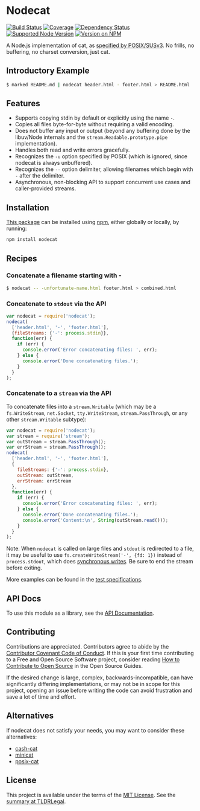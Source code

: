 Nodecat
========

[![Build Status](https://img.shields.io/github/workflow/status/kevinoid/nodecat/Node.js%20CI/master.svg?style=flat&label=build)](https://github.com/kevinoid/nodecat/actions?query=branch%3Amaster)
[![Coverage](https://img.shields.io/codecov/c/github/kevinoid/nodecat.svg?style=flat)](https://codecov.io/github/kevinoid/nodecat?branch=master)
[![Dependency Status](https://img.shields.io/david/kevinoid/nodecat.svg?style=flat)](https://david-dm.org/kevinoid/nodecat)
[![Supported Node Version](https://img.shields.io/node/v/nodecat.svg?style=flat)](https://www.npmjs.com/package/nodecat)
[![Version on NPM](https://img.shields.io/npm/v/nodecat.svg?style=flat)](https://www.npmjs.com/package/nodecat)

A Node.js implementation of cat, as [specified by
POSIX/SUSv3](http://pubs.opengroup.org/onlinepubs/9699919799/utilities/cat.html).
No frills, no buffering, no charset conversion, just cat.

## Introductory Example

```sh
$ marked README.md | nodecat header.html - footer.html > README.html
```

## Features

* Supports copying stdin by default or explicitly using the name `-`.
* Copies all files byte-for-byte without requiring a valid encoding.
* Does not buffer any input or output (beyond any buffering done by the
  libuv/Node internals and the `stream.Readable.prototype.pipe`
  implementation).
* Handles both read and write errors gracefully.
* Recognizes the `-u` option specified by POSIX (which is ignored, since
  nodecat is always unbuffered).
* Recognizes the `--` option delimiter, allowing filenames which begin with
  `-` after the delimiter.
* Asynchronous, non-blocking API to support concurrent use cases and
  caller-provided streams.

## Installation

[This package](https://www.npmjs.com/package/nodecat) can be
installed using [npm](https://www.npmjs.com/), either globally or locally, by
running:

```sh
npm install nodecat
```

## Recipes

### Concatenate a filename starting with -

```sh
$ nodecat -- -unfortunate-name.html footer.html > combined.html
```

### Concatenate to `stdout` via the API

```js
var nodecat = require('nodecat');
nodecat(
  ['header.html', '-', 'footer.html'],
  {fileStreams: {'-': process.stdin}},
  function(err) {
    if (err) {
      console.error('Error concatenating files: ', err);
    } else {
      console.error('Done concatenating files.');
    }
  }
);
```

### Concatenate to a `stream` via the API

To concatenate files into a `stream.Writable` (which may be a
`fs.WriteStream`, `net.Socket`, `tty.WriteStream`, `stream.PassThrough`, or
any other `stream.Writable` subtype):

```js
var nodecat = require('nodecat');
var stream = require('stream');
var outStream = stream.PassThrough();
var errStream = stream.PassThrough();
nodecat(
  ['header.html', '-', 'footer.html'],
  {
    fileStreams: {'-': process.stdin},
    outStream: outStream,
    errStream: errStream
  },
  function(err) {
    if (err) {
      console.error('Error concatenating files: ', err);
    } else {
      console.error('Done concatenating files.');
      console.error('Content:\n', String(outStream.read()));
    }
  }
);
```

Note:  When `nodecat` is called on large files and `stdout` is redirected to a
file, it may be useful to use `fs.createWriteStream('-', {fd: 1})` instead of
`process.stdout`, which does [synchronous
writes](https://nodejs.org/api/process.html#process_process_stdout).  Be sure
to end the stream before exiting.

More examples can be found in the [test
specifications](https://kevinoid.github.io/nodecat/spec).

## API Docs

To use this module as a library, see the [API
Documentation](https://kevinoid.github.io/nodecat/api).

## Contributing

Contributions are appreciated.  Contributors agree to abide by the [Contributor
Covenant Code of
Conduct](https://www.contributor-covenant.org/version/1/4/code-of-conduct.html).
If this is your first time contributing to a Free and Open Source Software
project, consider reading [How to Contribute to Open
Source](https://opensource.guide/how-to-contribute/)
in the Open Source Guides.

If the desired change is large, complex, backwards-incompatible, can have
significantly differing implementations, or may not be in scope for this
project, opening an issue before writing the code can avoid frustration and
save a lot of time and effort.

## Alternatives

If nodecat does not satisfy your needs, you may want to consider these
alternatives:

* [cash-cat](https://www.npmjs.com/package/cash-cat)
* [minicat](https://www.npmjs.com/package/minicat)
* [posix-cat](https://www.npmjs.com/package/posix-cat)

## License

This project is available under the terms of the [MIT License](LICENSE.txt).
See the [summary at TLDRLegal](https://tldrlegal.com/license/mit-license).
